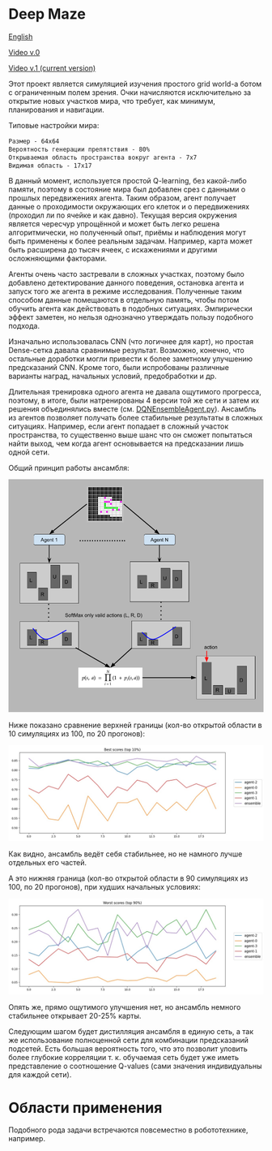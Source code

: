 # Deep Maze

[English](README_en.md)

[Video v.0](https://www.youtube.com/watch?v=rSkxOtRhY24)

[Video v.1 (current version)](https://youtu.be/-w3PGBhAnzM)

Этот проект является симуляцией изучения простого grid world-a ботом с ограниченным полем зрения. Очки начисляются исключительно за открытие новых участков мира, что требует, как минимум, планирования и навигации.

Типовые настройки мира:

```
Размер - 64x64
Вероятность генерации препятствия - 80%
Открываемая область пространства вокруг агента - 7x7
Видимая область - 17x17
```

В данный момент, используется простой Q-learning, без какой-либо памяти, поэтому в состояние мира был добавлен срез с данными о прошлых передвижениях агента. Таким образом, агент получает данные о проходимости окружающих его клеток и о передвижениях (проходил ли по ячейке и как давно). Текущая версия окружения является чересчур упрощённой и может быть легко решена алгоритмически, но полученный опыт, приёмы и наблюдения могут быть применены к более реальным задачам. Например, карта может быть расширена до тысяч ячеек, с искажениями и другими осложняющими факторами.

Агенты очень часто застревали в сложных участках, поэтому было добавлено детектирование данного поведения, остановка агента и запуск того же агента в режиме исследования. Полученные таким способом данные помещаются в отдельную память, чтобы потом обучить агента как действовать в подобных ситуациях. Эмпирически эффект заметен, но нельзя однозначно утверждать пользу подобного подхода.

Изначально использовалась CNN (что логичнее для карт), но простая Dense-сетка давала сравнимые результат. Возможно, конечно, что остальные доработки могли привести к более заметному улучшению предсказаний CNN. Кроме того, были испробованы различные варианты наград, начальных условий, предобработки и др.

Длительная тренировка одного агента не давала ощутимого прогресса, поэтому, в итоге, были натренированы 4 версии той же сети и затем их решения объединялись вместе (см. [DQNEnsembleAgent.py](Agent/DQNEnsembleAgent.py)). Ансамбль из агентов позволяет получать более стабильные результаты в сложных ситуациях. Например, если агент попадает в сложный участок пространства, то существенно выше шанс что он сможет попытаться найти выход, чем когда агент основывается на предсказании лишь одной сети.

Общий принцип работы ансамбля:

![](img/ensemble.png)

Ниже показано сравнение верхней границы (кол-во открытой области в 10 симуляциях из 100, по 20 прогонов):

![](img/20201231-high.jpg)

Как видно, ансамбль ведёт себя стабильнее, но не намного лучше отдельных его частей.

А это нижняя граница (кол-во открытой области в 90 симуляциях из 100, по 20 прогонов), при худших начальных условиях:

![](img/20201231-low.jpg)

Опять же, прямо ощутимого улучшения нет, но ансамбль немного стабильнее открывает 20-25% карты.

Следующим шагом будет дистилляция ансамбля в единую сеть, а так же использование полноценной сети для комбинации предсказаний подсетей. Есть большая вероятность того, что это позволит уловить более глубокие корреляции т. к. обучаемая сеть будет уже иметь представление о соотношение Q-values (сами значения индивидуальны для каждой сети).

# Области применения

Подобного рода задачи встречаются повсеместно в робототехнике, например.